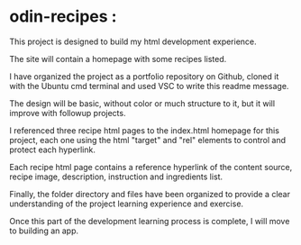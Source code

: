 # odin-recipes : 

This project is designed to build my html development experience.  

The site will contain a homepage with some recipes listed. 

I have organized the project as a portfolio repository on Github, cloned it with the Ubuntu cmd terminal and used VSC to write this readme message.  

The design will be basic, without color or much structure to it, but it will improve with followup projects.

I referenced three recipe html pages to the index.html homepage for this project, each one using the html "target" and "rel" elements to control and protect each hyperlink.

Each recipe html page contains a reference hyperlink of the content source, recipe image, description, instruction and ingredients list. 

Finally, the folder directory and files have been organized to provide a clear understanding of the project learning experience and exercise.  

Once this part of the development learning process is complete, I will move to building an app.
